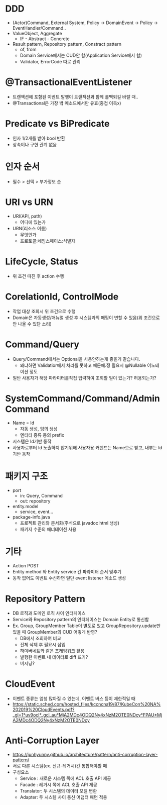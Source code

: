 # DDD
- (Actor)Command, External System, Policy -> DomainEvent -> Policy -> EventHandler/Command..
- ValueObject, Aggregate
  - IF - Abstract - Concrete
- Result pattern, Repository pattern, Constract pattern
  - of, from
  - Domain Service에서는 CUD안 함(Application Service에서 함)
  - Validator, ErrorCode 따로 관리

# @TransactionalEventListener
- 트랜잭션에 포함된 이벤트 발행이 트랜잭션과 함께 롤백되길 바랄 때..
- @Transactional은 가장 밖 메소드에서만 유효(중첩 이득x)

# Predicate vs BiPredicate
- 인자 1/2개를 받아 bool 반환
- 상속이나 구현 관계 없음

# 인자 순서
- 필수 > 선택 > 부가정보 순

# URI vs URN
- URI(API, path)
  - 어디에 있는가
- URN(리소스 이름)
  - 무엇인가
  - 프로토콜:네임스페이스:식별자 


# LifeCycle, Status
- 위 조건 따진 후 action 수행

# CorelationId, ControlMode
- 작업 대상 조회시 위 조건으로 수행
- Domain은 자동생성/매뉴얼 생성 후 시스템과의 매핑이 변할 수 있음(위 조건으로 안 나올 수 있단 소리)


# Command/Query
- Query/Command에서는 Optional을 사용안하는게 좋을거 같습니다.
  - 왜냐하면 Validatior에서 처리를 못하고 때문에.정 필요시 @Nullable 어노테이션 정도
- 일반 사용자가 해당 파라미터를직접 입력하여 조회할 일이 있는가? 허용되는가?


# SystemCommand/Command/AdminCommand
- Name = Id
  - 자동 생성, 임의 생성
  - 엔티티 종류 등의 prefix
- 시스템은 Id기반 동작
- 사용자로부터 Id 노출하지 않기위해 사용자용 커맨드는 Name으로 받고, 내부는 Id기반 동작

# 패키지 구조
- port
  - in: Query, Command
  - out: repository
- entity.model
  - service, event...
- package-info.java
  - 프로젝트 관리와 문서화(주석으로 javadoc html 생성)
  - 패키지 수준의 애너테이션 사용
 
# 기타
- Action POST
- Entity method 와 Entity service 간 파라미터 순서 맞추기
- 동작 없어도 이벤트 수신하면 일단 event listener 메소드 생성


# Repository Pattern
- DB 로직과 도메인 로직 사이 인터페이스
- Service와 Repository pattern의 인터페이스는 Domain Entity로 통신함
- Ex. Group, GroupMember Table이 별도로 있고 GroupRepository.update만 있을 때 GroupMember의 CUD 어떻게 반영?
  - DB에서 조회하여 비교
  - 전체 삭제 후 필요시 삽입
  - 하이버네트와 같은 프레임워크 활용
  - 발행한 이벤트 내 데이터로 diff 뜨기?
  - 버저닝?


# CloudEvent 
- 이벤트 종류는 엄청 많아질 수 있는데, 이벤트 버스 등이 제한적일 때
- https://static.sched.com/hosted_files/kccncna19/87/KubeCon%20NA%202019%20CloudEvents.pdf?_gl=1*uv9ocl*_gcl_au*MjA2MDc4ODQ2Ny4xNzM2OTE0NDcy*FPAU*MjA2MDc4ODQ2Ny4xNzM2OTE0NDcy 

# Anti-Corruption Layer
- https://junhyunny.github.io/architecture/pattern/anti-corruption-layer-pattern/ 
- 서로 다른 시스템(ex. 신규-레거시)간 통합해야할 때
- 구성요소
  - Service : 새로운 시스템 쪽에 ACL 호출 API 제공
  - Facade : 레거시 쪽에 ACL 호출 API 제공
  - Translator: 두 시스템의 데이터 모델 변환 
  - Adapter: 두 시스템 사이 통신 어댑터 패턴 적용
